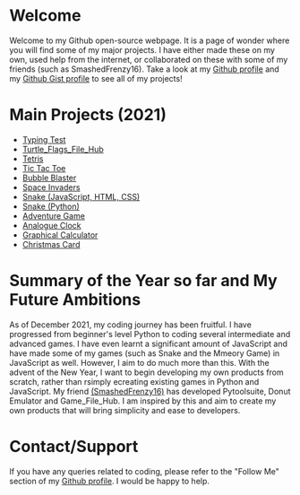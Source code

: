 # Welcome
Welcome to my Github open-source webpage. It is a page of wonder where you will find some of my major projects. I have either made these on my own, used help from the internet, or collaborated on these with some of my friends (such as SmashedFrenzy16). Take a look at my [Github profile](https://github.com/CodeMaster7000) and my [Github Gist profile](https://gist.github.com/CodeMaster7000) to see all of my projects!

# Main Projects (2021)
- [Typing Test](https://github.com/CodeMaster7000/Typing-Test)
- [Turtle_Flags_File_Hub](https://github.com/CodeMaster7000/Turtle_Flags_File_Hub)
- [Tetris](https://github.com/CodeMaster7000/Tetris)
- [Tic Tac Toe](https://github.com/CodeMaster7000/Tic-Tac-Toe)
- [Bubble Blaster](https://github.com/CodeMaster7000/Bubble-Blaster)
- [Space Invaders](https://github.com/CodeMaster7000/Pygame-Space-Invaders)
- [Snake (JavaScript, HTML, CSS)](https://github.com/CodeMaster7000/Snake)
- [Snake (Python)](https://github.com/CodeMaster7000/Turtle_Snake_Game)
- [Adventure Game](https://github.com/CodeMaster7000/Adventure-Game)
- [Analogue Clock](https://github.com/CodeMaster7000/Analogue-Clock)
- [Graphical Calculator](https://github.com/CodeMaster7000/Graphical-Calculator)
- [Christmas Card](https://github.com/CodeMaster7000/Merry-Christmas)


# Summary of the Year so far and My Future Ambitions
As of December 2021, my coding journey has been fruitful. I have progressed from beginner's level Python to coding several intermediate and advanced games. I have even learnt a significant amount of JavaScript and have made some of my games (such as Snake and the Mmeory Game) in JavaScript as well. However, I aim to do much more than this. With the advent of the New Year, I want to begin developing my own products from scratch, rather than rsimply ecreating existing games in Python and JavaScript. My friend [(SmashedFrenzy16)](https://github.com/SmashedFrenzy16) has developed Pytoolsuite, Donut Emulator and Game_File_Hub. I am inspired by this and aim to create my own products that will bring simplicity and ease to developers.

# Contact/Support
If you have any queries related to coding, please refer to the "Follow Me" section of my [Github profile](https://github.com/CodeMaster7000). I would be happy to help.
